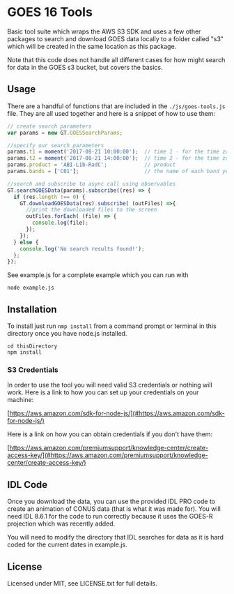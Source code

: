 # GOES 16 Tools

Basic tool suite which wraps the AWS S3 SDK and uses a few other packages to search and download GOES data locally to a folder called "s3" which will be created in the same location as this package.

Note that this code does not handle all different cases for how might search for data in the GOES s3 bucket, but covers the basics.

## Usage

There are a handful of functions that are included in the `./js/goes-tools.js` file. They are all used together and here is a snippet of how to use them:


```javascript
// create search parameters
var params = new GT.GOESSearchParams;

//specify our search parameters
params.t1 = moment('2017-08-21 10:00:00');  // time 1 - for the time zone that you are currently in
params.t2 = moment('2017-08-21 14:00:00');  // time 2 - for the time zone that you are currently in
params.product = 'ABI-L1b-RadC';            // product
params.bands = ['C01'];                     // the name of each band you want to search for

//search and subscribe to async call using observables
GT.searchGOESData(params).subscribe((res) => {
  if (res.length !== 0) {
    GT.downloadGOESData(res).subscribe( (outFiles) =>{
      //print the downloaded files to the screen
      outFiles.forEach( (file) => {
        console.log(file);
      });
    });
  } else {
    console.log('No search results found!');
  };
});
```

See example.js for a complete example which you can run with

```
node example.js
```



## Installation

To install just run ```nmp install``` from a command prompt or terminal in this directory once you have node.js installed.

```
cd thisDirectory
npm install
```

### S3 Credentials

In order to use the tool you will need valid S3 credentials or nothing will work. Here is a link to how you can set up your credentials on your machine:

[https://aws.amazon.com/sdk-for-node-js/](#https://aws.amazon.com/sdk-for-node-js/)

Here is a link on how you can obtain credentials if you don't have them:

[https://aws.amazon.com/premiumsupport/knowledge-center/create-access-key/](#https://aws.amazon.com/premiumsupport/knowledge-center/create-access-key/)


## IDL Code

Once you download the data, you can use the provided IDL PRO code to create an animation of CONUS data (that is what it was made for). You will need IDL 8.6.1 for the code to run correctly because it uses the GOES-R projection which was recently added.

You will need to modify the directory that IDL searches for data as it is hard coded for the current dates in example.js.


## License 

Licensed under MIT, see LICENSE.txt for full details.